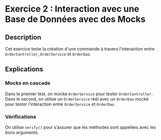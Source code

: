 # Exercice 2 : Interaction avec une Base de Données avec des Mocks

## Description
Cet exercice teste la création d'une commande à travers l'interaction entre `OrderController`, `OrderService` et `OrderDao`.

## Explications

### Mocks en cascade
Dans le premier test, on mocke `OrderService` pour tester `OrderController`. Dans le second, on utilise un `OrderService` réel avec un `OrderDao` mocké pour tester l’interaction entre `OrderService` et `OrderDao`.

### Vérifications
On utilise `verify()` pour s’assurer que les méthodes sont appelées avec les bons arguments.